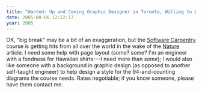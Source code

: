 ```yaml
---
title: "Wanted: Up and Coming Graphic Designer in Toronto, Willing to Work Cheap for Change at Big Break"
date: 2005-08-06 12:22:17
year: 2005
---
```

<p>OK, "big break" may be a bit of an exaggeration, but the <a href="http://www.third-bit.com/swc">Software Carpentry</a> course is getting hits from all over the world in the wake of the <a href="http://www.nature.com">Nature</a> article.  I need some help with page layout (some? some? I'm an engineer with a fondness for Hawaiian shirts---I need more than <em>some</em>); I would also like someone with a background in graphic design (as opposed to another self-taught engineer) to help design a style for the 94-and-counting diagrams the course needs.  Rates negotiable; if you know someone, please have them contact me.</p>
